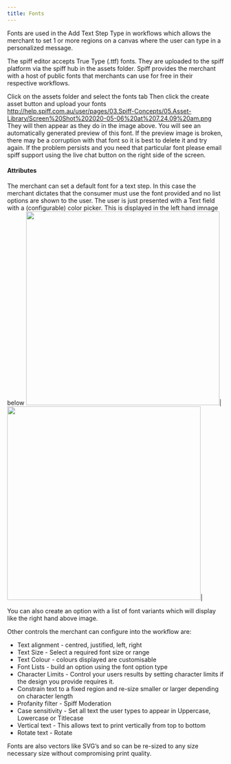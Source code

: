 ```yaml
---
title: Fonts
---
```


Fonts are used in the Add Text Step Type in workflows which allows the merchant to set 1 or more regions on a canvas where the user can type in a personalized message. 

The spiff editor accepts True Type (.ttf) fonts. They are uploaded to the spiff platform via the spiff hub in the assets folder. Spiff provides the merchant with a host of public fonts that merchants can use for free in their respective workflows. 

Click on the assets folder and select the fonts tab
Then click the create asset button and upload your fonts
http://help.spiff.com.au/user/pages/03.Spiff-Concepts/05.Asset-Library/Screen%20Shot%202020-05-06%20at%207.24.09%20am.png
They will then appear as they do in the image above. You will see an automatically generated preview of this font. If the preview image is broken, there may be a corruption with that font so it is best to delete it and try again. If the problem persists and you need that particular font please email spiff support using the live chat button on the right side of the screen.   

#### Attributes
The merchant can set a default font for a text step. In this case the merchant dictates that the consumer must use the font provided and no list options are shown to the user. The user is just presented with a Text field with a (configurable) color picker. This is displayed in the left hand imnage below 
<img src="http://help.spiff.com.au/user/pages/03.Spiff-Concepts/05.Asset-Library/Screen%20Shot%202020-03-25%20at%204.50.21%20pm.png" width="450" />|<img src="http://help.spiff.com.au/user/pages/03.Spiff-Concepts/05.Asset-Library/Screen%20Shot%202020-03-25%20at%204.50.55%20pm.png" width="450" />|

You can also create an option with a list of font variants which will display like the right hand above image. 


Other controls the merchant can configure into the workflow are: 

- Text alignment - centred, justified, left, right
- Text Size - Select a required font size or range
- Text Colour - colours displayed are customisable
- Font Lists - build an option using the font option type 
- Character Limits - Control your users results by setting character limits if the design you provide requires it. 
- Constrain text to a fixed region and re-size smaller or larger depending on character length
- Profanity filter - Spiff Moderation 
- Case sensitivity - Set all text the user types to appear in Uppercase, Lowercase or Titlecase
- Vertical text - This allows text to print vertically from top to bottom 
- Rotate text - Rotate 

Fonts are also vectors like SVG’s and so can be re-sized to any size necessary size without compromising print quality. 
